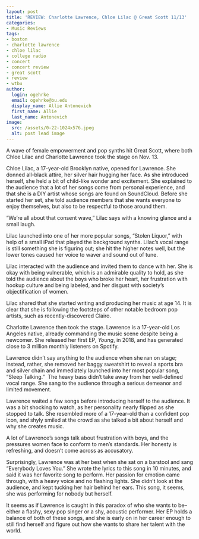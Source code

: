 ```yaml
---
layout: post
title: 'REVIEW: Charlotte Lawrence, Chloe Lilac @ Great Scott 11/13'
categories:
- Music Reviews
tags:
- boston
- charlotte lawrence
- chloe lilac
- college radio
- concert
- concert review
- great scott
- review
- wtbu
author:
  login: ogehrke
  email: ogehrke@bu.edu
  display_name: Allie Antonevich
  first_name: Allie
  last_name: Antonevich
image:
  src: /assets/0-22-1024x576.jpeg
  alt: post lead image
---
```

A wave of female empowerment and pop synths hit Great Scott, where both Chloe Lilac and Charlotte Lawrence took the stage on Nov. 13.

Chloe Lilac, a 17-year-old Brooklyn native, opened for Lawrence. She donned all-black attire, her silver hair hugging her face. As she introduced herself, she held a bit of child-like wonder and excitement. She explained to the audience that a lot of her songs come from personal experience, and that she is a DIY artist whose songs are found on SoundCloud. Before she started her set, she told audience members that she wants everyone to enjoy themselves, but also to be respectful to those around them.

“We’re all about that consent wave,” Lilac says with a knowing glance and a small laugh.

Lilac launched into one of her more popular songs, “Stolen Liquor,” with help of a small iPad that played the background synths. Lilac’s vocal range is still something she is figuring out; she hit the higher notes well, but the lower tones caused her voice to waver and sound out of tune.

Lilac interacted with the audience and invited them to dance with her. She is okay with being vulnerable, which is an admirable quality to hold, as she told the audience about the boys who broke her heart, her frustration with hookup culture and being labeled, and her disgust with society’s objectification of women.

Lilac shared that she started writing and producing her music at age 14. It is clear that she is following the footsteps of other notable bedroom pop artists, such as recently-discovered Clairo.

Charlotte Lawrence then took the stage. Lawrence is a 17-year-old Los Angeles native, already commanding the music scene despite being a newcomer. She released her first EP, _Young_, in 2018, and has generated close to 3 million monthly listeners on Spotify.

Lawrence didn’t say anything to the audience when she ran on stage; instead, rather, she removed her baggy sweatshirt to reveal a sports bra and silver chain and immediately launched into her most popular song, “Sleep Talking.”  The heavy bass didn’t take away from her well-defined vocal range. She sang to the audience through a serious demeanor and limited movement.

Lawrence waited a few songs before introducing herself to the audience. It was a bit shocking to watch, as her personality nearly flipped as she stopped to talk. She resembled more of a 17-year-old than a confident pop icon, and shyly smiled at the crowd as she talked a bit about herself and why she creates music.

A lot of Lawrence’s songs talk about frustration with boys, and the pressures women face to conform to men’s standards. Her honesty is refreshing, and doesn’t come across as accusatory.

Surprisingly, Lawrence was at her best when she sat on a barstool and sang “Everybody Loves You.” She wrote the lyrics to this song in 10 minutes, and said it was her favorite song to perform. Her passion for emotion came through, with a heavy voice and no flashing lights. She didn’t look at the audience, and kept tucking her hair behind her ears. This song, it seems, she was performing for nobody but herself.

It seems as if Lawrence is caught in this paradox of who she wants to be–either a flashy, sexy pop singer or a shy, acoustic performer. Her EP holds a balance of both of these songs, and she is early on in her career enough to still find herself and figure out how she wants to share her talent with the world.